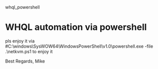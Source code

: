 whql_powershell

WHQL automation via powershell 
===============
pls enjoy it via #C:\windows\SysWOW64\WindowsPowerShell\v1.0\powershell.exe -file .\netkvm.ps1 to enjoy it 

Best Regards,
Mike
